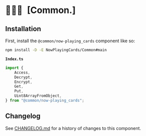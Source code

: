 # 👨🏻‍🏭 [Common.]

## Installation

First, install the `@common/now-playing_cards` component like so:

```sh
npm install -D -E NowPlayingCards/Common#main
```

**`Index.ts`**

```ts
import {
	Access,
	Decrypt,
	Encrypt,
	Get,
	Put,
	Uint8ArrayFromObject,
} from "@common/now-playing_cards";
```

[Common]: https://npmjs.org/@common/now-playing_cards

## Changelog

See [CHANGELOG.md](CHANGELOG.md) for a history of changes to this component.
